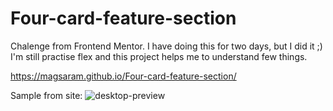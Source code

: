 # Four-card-feature-section
Chalenge from Frontend Mentor. I have doing this for two days, but I did it ;) I'm still practise flex and this project helps me to understand few things.

https://magsaram.github.io/Four-card-feature-section/

Sample from site:
![desktop-preview](https://user-images.githubusercontent.com/123835498/221408445-71aedf88-daef-4b78-943f-ba924d0a64cc.jpg)
